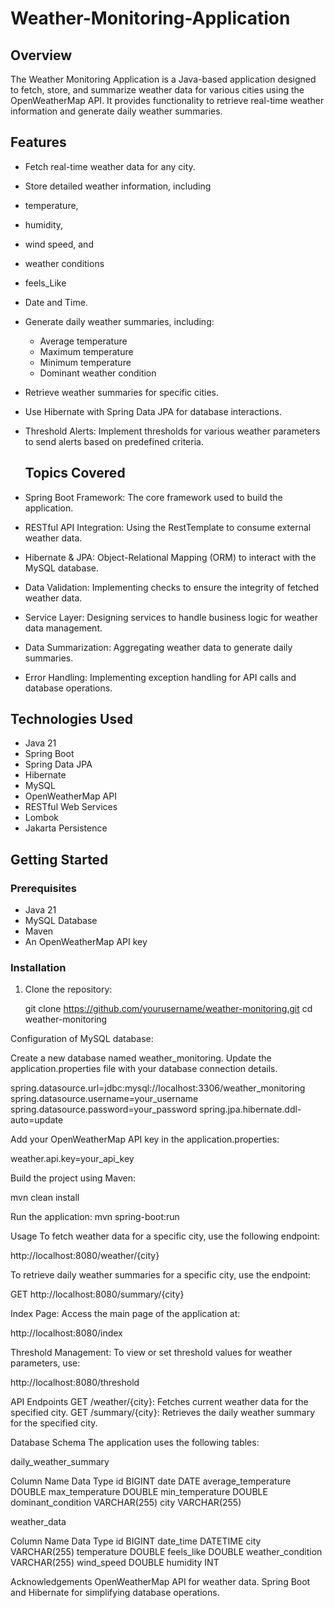 # Weather-Monitoring-Application


## Overview
The Weather Monitoring Application is a Java-based application designed to fetch, store, and summarize weather data for various cities using the OpenWeatherMap API. It provides functionality to retrieve real-time weather information and generate daily weather summaries.

## Features
- Fetch real-time weather data for any city.
  
- Store detailed weather information, including
- temperature,
- humidity,
- wind speed, and
- weather conditions
- feels_Like
- Date and Time.
  
- Generate daily weather summaries, including:
  - Average temperature
  - Maximum temperature
  - Minimum temperature
  - Dominant weather condition
    
- Retrieve weather summaries for specific cities.
  
- Use Hibernate with Spring Data JPA for database interactions.
  
- Threshold Alerts: Implement thresholds for various weather parameters to send alerts based on predefined criteria.


  ## Topics Covered
- Spring Boot Framework: The core framework used to build the application.
- RESTful API Integration: Using the RestTemplate to consume external weather data.
- Hibernate & JPA: Object-Relational Mapping (ORM) to interact with the MySQL database.
- Data Validation: Implementing checks to ensure the integrity of fetched weather data.
- Service Layer: Designing services to handle business logic for weather data management.
- Data Summarization: Aggregating weather data to generate daily summaries.
- Error Handling: Implementing exception handling for API calls and database operations.


## Technologies Used
- Java 21
- Spring Boot
- Spring Data JPA
- Hibernate
- MySQL
- OpenWeatherMap API
- RESTful Web Services
- Lombok
- Jakarta Persistence

## Getting Started

### Prerequisites
- Java 21
- MySQL Database
- Maven
- An OpenWeatherMap API key

### Installation
1. Clone the repository:
  
   git clone https://github.com/yourusername/weather-monitoring.git
   cd weather-monitoring


Configuration of MySQL database:

Create a new database named weather_monitoring.
Update the application.properties file with your database connection details.

spring.datasource.url=jdbc:mysql://localhost:3306/weather_monitoring
spring.datasource.username=your_username
spring.datasource.password=your_password
spring.jpa.hibernate.ddl-auto=update


Add your OpenWeatherMap API key in the application.properties:

weather.api.key=your_api_key

Build the project using Maven:

mvn clean install

Run the application:
mvn spring-boot:run

Usage
To fetch weather data for a specific city, use the following endpoint:

 http://localhost:8080/weather/{city}

To retrieve daily weather summaries for a specific city, use the endpoint:

GET http://localhost:8080/summary/{city}

Index Page: Access the main page of the application at:

http://localhost:8080/index

Threshold Management: To view or set threshold values for weather parameters, use:

http://localhost:8080/threshold


API Endpoints
GET /weather/{city}: Fetches current weather data for the specified city.
GET /summary/{city}: Retrieves the daily weather summary for the specified city.

Database Schema
The application uses the following tables:

daily_weather_summary

Column Name     	        Data Type
id	                      BIGINT
date	                    DATE
average_temperature	      DOUBLE
max_temperature	          DOUBLE
min_temperature	          DOUBLE
dominant_condition	      VARCHAR(255)
city	                    VARCHAR(255)

    
weather_data

Column Name	        Data Type
id	                BIGINT
date_time	          DATETIME
city	              VARCHAR(255)
temperature	        DOUBLE
feels_like	        DOUBLE
weather_condition	  VARCHAR(255)
wind_speed	        DOUBLE
humidity	          INT


Acknowledgements
OpenWeatherMap API for weather data.
Spring Boot and Hibernate for simplifying database operations.


